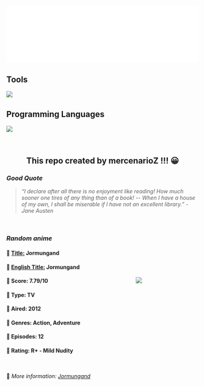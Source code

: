 
<img src="svg/nai.svg" />

<p>
  <h2>Tools</h2>
  <a href="https://skillicons.dev">
    <img src="https://skillicons.dev/icons?i=git,bash,vim,ubuntu,tensorflow,pytorch,docker,raspberrypi" />
  </a>

  <br />

  <h2>Programming Languages</h2>

  <a href="https://skillicons.dev">
    <img src="https://skillicons.dev/icons?i=python,c,cpp" />
  </a>
</p>

<br />

<h2 align="center">This repo created by mercenarioZ !!! 😀</h2>
<h3><i>Good Quote</i></h3>

<blockquote>
<i>
“I declare after all there is no enjoyment like reading! How much sooner one tires of any thing than of a book! -- When I have a house of my own, I shall be miserable if I have not an excellent library.” - Jane Austen
</i>
</blockquote>

<br />

<h3><i>Random anime</i></h3>

<h4>
  <strong>🥭 <u>Title:</u></strong> Jormungand
</h4>

<h4>🌿 <u>English Title:</u> Jormungand</h4>

<img align="right" width="165" src=https://cdn.myanimelist.net/images/anime/11/73280.jpg />

<h4>🌱 Score: 7.79/10</h4>

<h4>🌲 Type: TV</h4>

<h4>🌴 Aired: 2012</h4>

<h4>🌵 Genres: Action, Adventure</h4>

<h4>🥑 Episodes: 12</h4>

<h4>🍏 Rating: R+ - Mild Nudity</h4>

<br />

🍂 *More information: [Jormungand](https://myanimelist.net/anime/12413/Jormungand)*
    